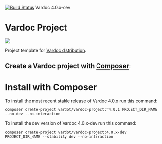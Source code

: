 [![Build Status](https://travis-ci.org/Vardot/vardoc.svg?branch=4.0.x-dev)](https://travis-ci.org/Vardot/vardoc) Vardoc 4.0.x-dev
# Vardoc Project

[![](https://www.drupal.org/files/styles/grid-3/public/project-images/Vardoc%20-%20No%20Padding.png)](https://www.drupal.org/project/vardoc)

Project template for [Vardoc distribution](http://www.drupal.org/project/vardoc).

## Create a Vardoc project with [Composer](https://getcomposer.org/download/):


# Install with Composer

To install the most recent stable release of Vardoc 4.0.x run this command:
```
composer create-project vardot/vardoc-project:^4.0.1 PROJECT_DIR_NAME --no-dev --no-interaction
```

To install the dev version of Vardoc 4.0.x-dev run this command:
```
composer create-project vardot/vardoc-project:4.0.x-dev PROJECT_DIR_NAME --stability dev --no-interaction
```
